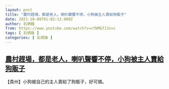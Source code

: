 ```yaml
---
layout: post
title: "農村趕場，都是老人，喇叭聲響不停，小狗被主人賣給狗販子"
date: 2021-10-08T01:02:13.000Z
author: 石炳鋒
from: https://www.youtube.com/watch?v=cYbMG7JJsvc
tags: [ 石炳锋 ]
categories: [ 石炳锋 ]
---
```

<!--1633654933000-->
[農村趕場，都是老人，喇叭聲響不停，小狗被主人賣給狗販子](https://www.youtube.com/watch?v=cYbMG7JJsvc)
------

<div>
【貴州】小狗被自己的主人賣給了狗販子，好可憐。
</div>
